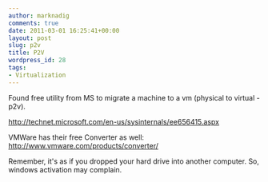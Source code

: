 ```yaml
---
author: marknadig
comments: true
date: 2011-03-01 16:25:41+00:00
layout: post
slug: p2v
title: P2V
wordpress_id: 28
tags:
- Virtualization
---
```


Found free utility from MS to migrate a machine to a vm (physical to virtual - p2v).

http://technet.microsoft.com/en-us/sysinternals/ee656415.aspx

VMWare has their free Converter as well:
http://www.vmware.com/products/converter/

Remember, it's as if you dropped your hard drive into another computer. So, windows activation may complain.

